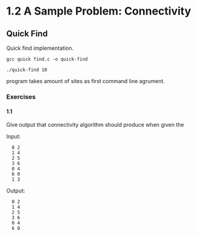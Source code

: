 # 1.2 A Sample Problem: Connectivity

## Quick Find
  
  Quick find implementation.

  ```
  gcc quick find.c -o quick-find

  ./quick-find 10
  ```

  program takes amount of sites as first command line agrument.

### Exercises

#### 1.1
  Give output that connectivity algorithm should produce when given the
  
  Input:

  ```
    0 2
    1 4
    2 5
    3 6
    0 4
    6 0
    1 3
  ```

  Output:

  ```
    0 2
    1 4
    2 5
    3 6
    0 4
    6 0
  ```
